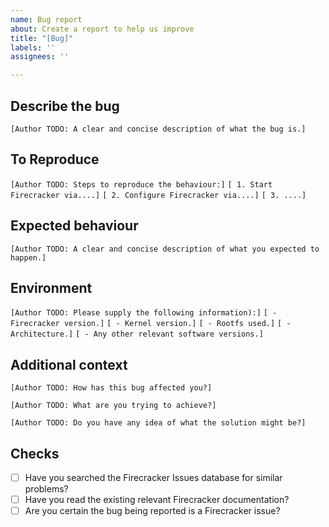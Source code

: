 ```yaml
---
name: Bug report
about: Create a report to help us improve
title: "[Bug]"
labels: ''
assignees: ''

---
```


## Describe the bug ##

`[Author TODO: A clear and concise description of what the bug is.]`

## To Reproduce ##

`[Author TODO: Steps to reproduce the behaviour:]`
`[ 1. Start Firecracker via....]`
`[ 2. Configure Firecracker via....]`
`[ 3. ....]`

## Expected behaviour ##

`[Author TODO: A clear and concise description of what you expected to happen.]`

## Environment ##

`[Author TODO: Please supply the following information):]`
`[ - Firecracker version.]`
`[ - Kernel version.]`
`[ - Rootfs used.]`
`[ - Architecture.]`
`[ - Any other relevant software versions.]`

## Additional context ##

`[Author TODO: How has this bug affected you?]`

`[Author TODO: What are you trying to achieve?]`

`[Author TODO: Do you have any idea of what the solution might be?]`

## Checks ##
- [ ] Have you searched the Firecracker Issues database for similar problems?
- [ ] Have you read the existing relevant Firecracker documentation?
- [ ] Are you certain the bug being reported is a Firecracker issue?
